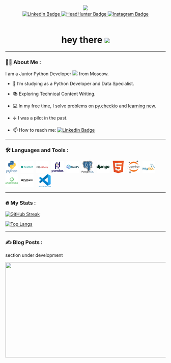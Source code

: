 <div id="header" align="center">
    <img src="https://media.giphy.com/media/bAQH7WXKqtIBrPs7sR/giphy.gif" width="100"/>
    <div id="badges">
      <a href="https://www.linkedin.com/in/ivan-vyvolokin-5563b9244">
        <img src="https://img.shields.io/badge/LinkedIn-blue?style=for-the-badge&logo=linkedin&logoColor=white" alt="LinkedIn Badge"/>
      </a>
      <a href="https://hh.ru/resume/9de1b36eff09dffc9e0039ed1f435842654151">
        <img src="https://img.shields.io/badge/HeadHunter-red?style=for-the-badge&logo=HeadHunter&logoColor=white" alt="HeadHunter Badge"/>
      </a>
      <a href="https://instagram.com/i.vyvol">
        <img src="https://img.shields.io/badge/Instagram-black?logo=Instagram&logoColor=white&style=for-the-badge" alt="Instagram Badge"/>
      </a>
    </div>
    <img src="https://komarev.com/ghpvc/?username=ivyvolokin&style=flat-square&color=blue" alt=""/>
    <h1>
      hey there
      <img src="https://media.giphy.com/media/hvRJCLFzcasrR4ia7z/giphy.gif" width="30px"/>
    </h1>
  </div>
  
  
  ---
  
  ### :man_technologist: About Me :
  I am a Junior Python Developer <img src="https://media.giphy.com/media/WUlplcMpOCEmTGBtBW/giphy.gif" width="30"> from Moscow.
  - :telescope: I’m studying as a Python Developer and Data Specialist.
  
  - :books: Exploring Technical Content Writing.
  
  - :computer: In my free time, I solve problems on <a href="https://py.checkio.org/user/ivyvolokin/">py.checkio</a> and <a href="https://stepik.org/users/309458812">learning new</a>.
  
  - :airplane: I was a pilot in the past.
  
  - :mailbox: How to reach me: [![Linkedin Badge](https://img.shields.io/badge/-vyvol-blue?style=flat&logo=telegram&logoColor=white)](https://t.me/vyvol)
  
  ---
  
  ### :hammer_and_wrench: Languages and Tools :
  <div>
    <img src="https://github.com/devicons/devicon/blob/master/icons/python/python-original-wordmark.svg" title="Python" alt="Python" width="40" height="40"/>&nbsp;
    <img src="https://github.com/devicons/devicon/blob/master/icons/fastapi/fastapi-original-wordmark.svg" title="Fastapi" alt="Fastapi" width="40" height="40"/>&nbsp;
    <img src="https://github.com/devicons/devicon/blob/master/icons/sqlalchemy/sqlalchemy-original-wordmark.svg" title="sqlalchemy" alt="sqlalchemy" width="40" height="40"/>&nbsp;
    <img src="https://github.com/devicons/devicon/blob/master/icons/pandas/pandas-original-wordmark.svg" title="Pandas" alt="Pandas" width="40" height="40"/>&nbsp;
    <img src="https://github.com/devicons/devicon/blob/master/icons/numpy/numpy-original-wordmark.svg" title="numpy" alt="numpy" width="40" height="40"/>&nbsp;
    <img src="https://github.com/devicons/devicon/blob/master/icons/postgresql/postgresql-original-wordmark.svg" title="PostgreSQL" alt="PostgreSQL" width="40" height="40"/>&nbsp;
    <img src="https://github.com/devicons/devicon/blob/master/icons/django/django-plain-wordmark.svg" title="django" alt="django" width="40" height="40"/>&nbsp;
    <img src="https://github.com/devicons/devicon/blob/master/icons/html5/html5-original.svg" title="HTML5" alt="HTML" width="40" height="40"/>&nbsp;
    <img src="https://github.com/devicons/devicon/blob/master/icons/jupyter/jupyter-original-wordmark.svg" title="Jupyter" alt="Jupyter" width="40" height="40"/>&nbsp;
    <img src="https://github.com/devicons/devicon/blob/master/icons/mysql/mysql-original-wordmark.svg" title="MySQL"  alt="MySQL" width="40" height="40"/>&nbsp;
    <img src="https://github.com/devicons/devicon/blob/master/icons/anaconda/anaconda-original-wordmark.svg" title="Anaconda" alt="Anaconda" width="40" height="40"/>&nbsp;
    <img src="https://github.com/devicons/devicon/blob/master/icons/pycharm/pycharm-original-wordmark.svg" title="PyCharm" alt="PyCharm" width="40" height="40"/>&nbsp;
    <https://github.com/devicons/devicon/blob/master/icons/git/git-original-wordmark.svg" title="Git" alt="Git" width="40" height="40"/>&nbsp;
    <img src="https://github.com/devicons/devicon/blob/master/icons/vscode/vscode-original-wordmark.svg" title="VSCode" alt="VSCode" width="40" height="40"/>&nbsp;
    
  </div>
  
  ---
  
  ### :fire: My Stats :
  [![GitHub Streak](http://github-readme-streak-stats.herokuapp.com?user=ivyvolokin&theme=gruvbox)](https://git.io/streak-stats)
  
  [![Top Langs](https://github-readme-stats.vercel.app/api/top-langs/?username=ivyvolokin&layout=compact&theme=vision-friendly-dark)](https://github.com/anuraghazra/github-readme-stats)
 

  ---
  
  ### :writing_hand: Blog Posts :
  <!-- BLOG-POST-LIST:START -->
  section under development
  <!-- BLOG-POST-LIST:END -->
  
<div align="center">
    <img src="https://media.giphy.com/media/dWesBcTLavkZuG35MI/giphy.gif" width="600" height="300"/>
  </div>
